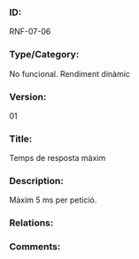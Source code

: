 ### ID:

RNF-07-06

### Type/Category:

No funcional. Rendiment dinàmic

### Version:

01

### Title:

Temps de resposta màxim

### Description:

Màxim 5 ms per petició.

### Relations:

### Comments:
